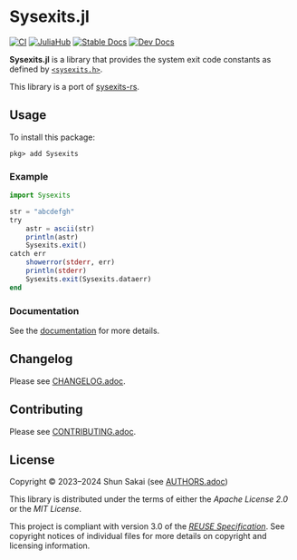 <!--
SPDX-FileCopyrightText: 2023 Shun Sakai

SPDX-License-Identifier: Apache-2.0 OR MIT
-->

# Sysexits.jl

[![CI][ci-badge]][ci-url]
[![JuliaHub][juliahub-badge]][juliahub-url]
[![Stable Docs][stable-docs-badge]][stable-docs-url]
[![Dev Docs][dev-docs-badge]][dev-docs-url]

**Sysexits.jl** is a library that provides the system exit code constants as
defined by [`<sysexits.h>`].

This library is a port of [sysexits-rs].

## Usage

To install this package:

```
pkg> add Sysexits
```

### Example

```jl
import Sysexits

str = "abcdefgh"
try
    astr = ascii(str)
    println(astr)
    Sysexits.exit()
catch err
    showerror(stderr, err)
    println(stderr)
    Sysexits.exit(Sysexits.dataerr)
end
```

### Documentation

See the [documentation][stable-docs-url] for more details.

## Changelog

Please see [CHANGELOG.adoc].

## Contributing

Please see [CONTRIBUTING.adoc].

## License

Copyright &copy; 2023&ndash;2024 Shun Sakai (see [AUTHORS.adoc])

This library is distributed under the terms of either the _Apache License 2.0_
or the _MIT License_.

This project is compliant with version 3.0 of the [_REUSE Specification_]. See
copyright notices of individual files for more details on copyright and
licensing information.

[ci-badge]: https://img.shields.io/github/actions/workflow/status/sorairolake/Sysexits.jl/CI.yaml?branch=develop&label=CI&logo=github&style=for-the-badge
[ci-url]: https://github.com/sorairolake/Sysexits.jl/actions?query=branch%3Adevelop+workflow%3ACI++
[juliahub-badge]: https://img.shields.io/badge/JuliaHub-Sysexits-mediumorchid?logo=julia&style=for-the-badge
[juliahub-url]: https://juliahub.com/ui/Packages/General/Sysexits
[stable-docs-badge]: https://img.shields.io/badge/docs-stable-blue?style=for-the-badge
[stable-docs-url]: https://sorairolake.github.io/Sysexits.jl/stable/
[dev-docs-badge]: https://img.shields.io/badge/docs-dev-blue?style=for-the-badge
[dev-docs-url]: https://sorairolake.github.io/Sysexits.jl/dev/
[`<sysexits.h>`]: https://man.openbsd.org/sysexits
[sysexits-rs]: https://crates.io/crates/sysexits
[CHANGELOG.adoc]: CHANGELOG.adoc
[CONTRIBUTING.adoc]: CONTRIBUTING.adoc
[AUTHORS.adoc]: AUTHORS.adoc
[_REUSE Specification_]: https://reuse.software/spec/
